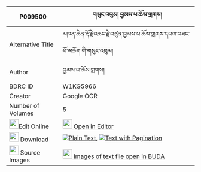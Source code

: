 |P009500|གསུང་འབུམ། བྱམས་པ་ཆོས་གྲགས། 
| --- | --- 
|Alternative Title |མཁན་ཆེན་རྡོ་རྗེ་འཆང་རྗེ་བཙུན་བྱམས་པ་ཆོས་གྲགས་དཔལ་བཟང་པོ་མཆོག་གི་གསུང་འབུམ།
|Author| བྱམས་པ་ཆོས་གྲགས།
|BDRC ID | W1KG5966
|Creator | Google OCR
|Number of Volumes| 5
|<img width="25" src="https://img.icons8.com/color/25/000000/edit-property.png">Edit Online| [<img width="25" src="https://avatars.githubusercontent.com/u/45091458?s=200&v=4"> Open in Editor](http://editor.openpecha.org/P009500)
|<img width="25" src="https://img.icons8.com/fluent/48/000000/download-2.png"/>  Download | [![](https://img.icons8.com/color/20/000000/txt.png)Plain Text](https://github.com/Openpecha/P009500/releases/download/v1/sungbum_jampa_chodrak_plain_P009500.zip), [![](https://img.icons8.com/color/20/000000/txt.png)Text with Pagination](https://github.com/Openpecha/P009500/releases/download/v1/sungbum_jampa_chodrak_pages_P009500.zip)
|<img width="25" src="https://img.icons8.com/plasticine/100/000000/pictures-folder.png"/>  Source Images | [<img width="25" src="https://library.bdrc.io/icons/BUDA-small.svg"> Images of text file open in BUDA](https://library.bdrc.io/show/bdr:W1KG5966)